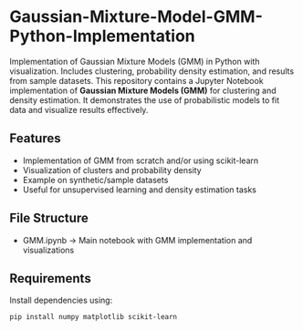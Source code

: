 # Gaussian-Mixture-Model-GMM-Python-Implementation
Implementation of Gaussian Mixture Models (GMM) in Python with visualization. Includes clustering, probability density estimation, and results from sample datasets.
This repository contains a Jupyter Notebook implementation of **Gaussian Mixture Models (GMM)** for clustering and density estimation. It demonstrates the use of probabilistic models to fit data and visualize results effectively.

## Features
- Implementation of GMM from scratch and/or using scikit-learn
- Visualization of clusters and probability density
- Example on synthetic/sample datasets
- Useful for unsupervised learning and density estimation tasks

## File Structure
- GMM.ipynb → Main notebook with GMM implementation and visualizations

##  Requirements
Install dependencies using: 
```bash
pip install numpy matplotlib scikit-learn
